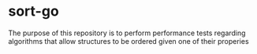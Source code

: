 # sort-go

The purpose of this repository is to perform performance tests regarding algorithms that allow structures to be ordered given one of their properies
